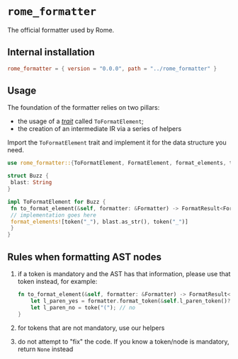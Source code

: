 # `rome_formatter`

The official formatter used by Rome.

## Internal installation

```toml
rome_formatter = { version = "0.0.0", path = "../rome_formatter" }
```

## Usage

The foundation of the formatter relies on two pillars:

- the usage of a [*trait*](https://doc.rust-lang.org/reference/items/traits.html) called `ToFormatElement`;
- the creation of an intermediate IR via a series of helpers

Import the `ToFormatElement` trait and implement it for the data structure you need.

```rust
use rome_formatter::{ToFormatElement, FormatElement, format_elements, token}

struct Buzz {
 blast: String
}

impl ToFormatElement for Buzz {
 fn to_format_element(&self, formatter: &Formatter) -> FormatResult<FormatElement> {
 // implementation goes here
 format_elements![token("_"), blast.as_str(), token("_")]
 }
}

```

## Rules when formatting AST nodes

1. if a token is mandatory and the AST has that information, please use that token instead, for example:

	```rust
	fn to_format_element(&self, formatter: &Formatter) -> FormatResult<FormatElement> {
		let l_paren_yes = formatter.format_token(&self.l_paren_token()?)?; // yes
		let l_paren_no = toke("("); // no
	}
	```

 1. for tokens that are not mandatory, use our helpers
 1. do not attempt to "fix" the code. If you know a token/node is mandatory, return `None` instead
